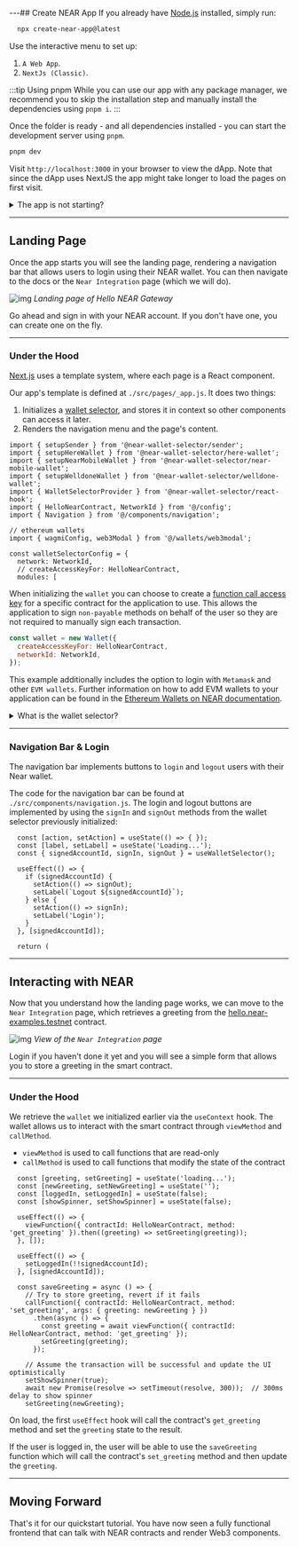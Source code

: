 ---## Create NEAR App
If you already have [Node.js](https://nodejs.org/en/download) installed, simply run:

```bash 
  npx create-near-app@latest
```

Use the interactive menu to set up:
1. `A Web App`.
2. `NextJs (Classic)`.

:::tip Using pnpm
While you can use our app with any package manager, we recommend you to skip the installation step and manually install the dependencies using `pnpm i`.
:::

Once the folder is ready - and all dependencies installed - you can start the development server using `pnpm`. 

```bash 
pnpm dev
```

Visit `http://localhost:3000` in your browser to view the dApp. Note that since the dApp uses NextJS the app might take longer to load the pages on first visit.

<details>
<summary> The app is not starting? </summary>

Make sure you are using **node >= v18**, you can easily switch versions using `nvm use 18`

</details>

---

## Landing Page

Once the app starts you will see the landing page, rendering a navigation bar that allows users to login using their NEAR wallet. You can then navigate to the docs or the `Near Integration` page (which we will do).

![img](/docs/assets/examples/hello-near-landing-page.png)
*Landing page of Hello NEAR Gateway*

Go ahead and sign in with your NEAR account. If you don't have one, you can create one on the fly.

<hr className="subsection" />

### Under the Hood

[Next.js](https://nextjs.org/) uses a template system, where each page is a React component.

Our app's template is defined at `./src/pages/_app.js`. It does two things:

1. Initializes a [wallet selector](../../4.tools/wallet-selector.md), and stores it in context so other components can access it later.
2. Renders the navigation menu and the page's content.

```
import { setupSender } from '@near-wallet-selector/sender';
import { setupHereWallet } from '@near-wallet-selector/here-wallet';
import { setupNearMobileWallet } from '@near-wallet-selector/near-mobile-wallet';
import { setupWelldoneWallet } from '@near-wallet-selector/welldone-wallet';
import { WalletSelectorProvider } from '@near-wallet-selector/react-hook';
import { HelloNearContract, NetworkId } from '@/config';
import { Navigation } from '@/components/navigation';

// ethereum wallets
import { wagmiConfig, web3Modal } from '@/wallets/web3modal';

const walletSelectorConfig = {
  network: NetworkId,
  // createAccessKeyFor: HelloNearContract,
  modules: [
```

When initializing the `wallet` you can choose to create a [function call access key](../../1.concepts/protocol/access-keys.md) for a specific contract for the application to use. This allows the application to sign `non-payable` methods on behalf of the user so they are not required to manually sign each transaction.

```jsx
const wallet = new Wallet({
  createAccessKeyFor: HelloNearContract,
  networkId: NetworkId,
});
```

This example additionally includes the option to login with `Metamask` and other `EVM wallets`. Further information on how to add EVM wallets to your application can be found in the [Ethereum Wallets on NEAR documentation](../../4.tools/ethereum-wallets.md).

<details>
<summary>What is the wallet selector?</summary>

The wallet selector is a modal that allows users to select their preferred Near wallet to login. Our application creates a new instance of the wallet selector then stores it in the apps context so it can be accessed by other components.

</details>

<hr className="subsection" />

### Navigation Bar & Login
The navigation bar implements buttons to `login` and `logout` users with their Near wallet.

The code for the navigation bar can be found at `./src/components/navigation.js`. The login and logout buttons are implemented by using the `signIn` and `signOut` methods from the wallet selector previously initialized:

```
  const [action, setAction] = useState(() => { });
  const [label, setLabel] = useState('Loading...');
  const { signedAccountId, signIn, signOut } = useWalletSelector();

  useEffect(() => {
    if (signedAccountId) {
      setAction(() => signOut);
      setLabel(`Logout ${signedAccountId}`);
    } else {
      setAction(() => signIn);
      setLabel('Login');
    }
  }, [signedAccountId]);

  return (
```

---

## Interacting with NEAR

Now that you understand how the landing page works, we can move to the `Near Integration` page, which retrieves a greeting from the [hello.near-examples.testnet](https://testnet.nearblocks.io/address/hello.near-examples.testnet) contract.

![img](/docs/assets/examples/hello-near-gateway.png)
*View of the `Near Integration` page*

Login if you haven't done it yet and you will see a simple form that allows you to store a greeting in the smart contract.

<hr className="subsection" />

### Under the Hood
We retrieve the `wallet` we initialized earlier via the `useContext` hook. The wallet allows us to interact with the smart contract through `viewMethod` and `callMethod`.

- `viewMethod` is used to call functions that are read-only
- `callMethod` is used to call functions that modify the state of the contract 

```
  const [greeting, setGreeting] = useState('loading...');
  const [newGreeting, setNewGreeting] = useState('');
  const [loggedIn, setLoggedIn] = useState(false);
  const [showSpinner, setShowSpinner] = useState(false);

  useEffect(() => {
    viewFunction({ contractId: HelloNearContract, method: 'get_greeting' }).then((greeting) => setGreeting(greeting));
  }, []);

  useEffect(() => {
    setLoggedIn(!!signedAccountId);
  }, [signedAccountId]);

  const saveGreeting = async () => {
    // Try to store greeting, revert if it fails
    callFunction({ contractId: HelloNearContract, method: 'set_greeting', args: { greeting: newGreeting } })
      .then(async () => {
        const greeting = await viewFunction({ contractId: HelloNearContract, method: 'get_greeting' });
        setGreeting(greeting);
      });

    // Assume the transaction will be successful and update the UI optimistically
    setShowSpinner(true);
    await new Promise(resolve => setTimeout(resolve, 300));  // 300ms delay to show spinner
    setGreeting(newGreeting);
```

On load, the first `useEffect` hook will call the contract's `get_greeting` method and set the `greeting` state to the result.

If the user is logged in, the user will be able to use the `saveGreeting` function which will call the contract's `set_greeting` method and then update the `greeting`.

---

## Moving Forward

That's it for our quickstart tutorial. You have now seen a fully functional frontend that can talk with NEAR contracts and render Web3 components.

<MovingForwardSupportSection />
